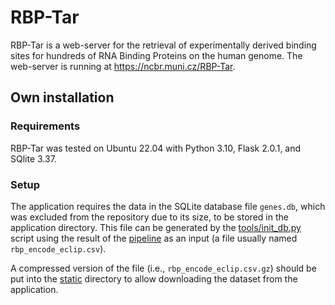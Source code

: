 # RBP-Tar

RBP-Tar is a web-server for the retrieval of experimentally derived binding sites for hundreds of RNA Binding Proteins on the human genome. The web-server is running at https://ncbr.muni.cz/RBP-Tar.

## Own installation

### Requirements

RBP-Tar was tested on Ubuntu 22.04 with Python 3.10, Flask 2.0.1, and SQlite 3.37.

### Setup

The application requires the data in the SQLite database file ``genes.db``, which was excluded from the repository due to its size, to be stored in the application directory. This file can be generated by the [tools/init_db.py](tools/init_db.py) script using the result of the [pipeline](https://github.com/ML-Bioinfo-CEITEC/rbp_encode_eclip) as an input (a file usually named ``rbp_encode_eclip.csv``).

A compressed version of the file (i.e., ``rbp_encode_eclip.csv.gz``) should be put into the [static](static) directory to allow downloading the dataset from the application.
